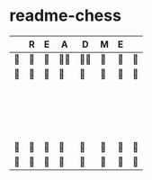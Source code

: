 # readme-chess

|   | R | E | A | D | M | E |   |
|---|---|---|---|---|---|---|---|
| 🤖 | 🦄 | 🚀 | 👩‍💻 | 👨‍💻 | 🚀 | 🦄 | 🤖 |
| 🧟 | 🧟 | 🧟 | 🧟 | 🧟 | 🧟 | 🧟 | 🧟 |
|   |   |   |   |   |   |   |   |
|   |   |   |   |   |   |   |   |
|   |   |   |   |   |   |   |   |
|   |   |   |   |   |   |   |   |
| 👶 | 👶 | 👶 | 👶 | 👶 | 👶 | 👶 | 👶 |
| 🏰 | 🐴 | 💂 | 👸 | 🤴 | 💂 | 🐴 | 🏰 |

